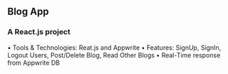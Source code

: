## Blog App 
### A React.js project
• Tools & Technologies: Reat.js and Appwrite
• Features: SignUp, SignIn, Logout Users, Post/Delete Blog, Read Other Blogs
• Real-Time response from Appwrite DB
